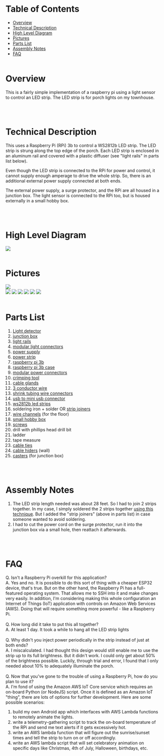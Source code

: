 # Table of Contents
  - [Overview](#overview)
  - [Technical Description](#technical-description)
  - [High Level Diagram](#high-level-diagram)
  - [Pictures](#pictures)
  - [Parts List](#parts-list)
  - [Assembly Notes](#assembly-notes)
  - [FAQ](#faq)
<br><br>
# Overview
This is a fairly simple implementation of a raspberry pi using a light sensor to control an LED strip. The LED strip is for porch lights 
on my townhouse.

<br><br>
# Technical Description
This uses a Raspberry Pi (RPi) 3b to control a WS2812b LED strip. The LED strip is strung along the top edge of the porch. Each LED strip
is enclosed in an aluminum rail and covered with a plastic diffuser (see "light rails" in parts list below). 

Even though the LED strip is connected to the RPi for power and control, it cannot supply enough amperage to drive the whole strip. So,
there is an additional external power supply connected at both ends. 

The external power supply, a surge protector, and the RPi are all housed in a junction box. The light sensor is connected to the RPi too,
but is housed externally in a small hobby box. 

<br><br>
# High Level Diagram
![](.README_images/high-level-diagram.png)
<br><br>
# Pictures
![](.README_images/junction_box.png)<br>
![](.README_images/doorstep-wire-hider-to-vert-hider.png)
![](.README_images/view-of-ws2812b-installed.png)
![](.README_images/end-connection.png)
![](.README_images/porch-nighttime.png)
![](.README_images/porch-nighttime-external-view.png)
![](.README_images/porch-nighttime-external-view-from-street.png)
<br><br>
# Parts List
1. [Light detector](https://a.co/d/iatWxzP)<br>
2. [junction box](https://www.amazon.com/dp/B07FFMW98K?_encoding=UTF8&psc=1&ref_=cm_sw_r_cp_ud_dp_Q53R1K17GV35AD7ETD8T)<br>
3. [light rails](https://www.amazon.com/dp/B07F923CXW?_encoding=UTF8&psc=1&ref_=cm_sw_r_cp_ud_dp_M3PXQB7NWN6M433SQ13D)<br>
4. [modular light connectors](https://www.amazon.com/dp/B01DC0KIT2?_encoding=UTF8&psc=1&ref_=cm_sw_r_cp_ud_dp_7FPAXEZCGPNJF75B87AH)<br>
5. [power supply](https://www.amazon.com/dp/B07TSKK4FR?_encoding=UTF8&psc=1&ref_=cm_sw_r_cp_ud_dp_C5H0VB2ZD7X5N9FWS5ZP)<br>
6. [power strip](https://www.amazon.com/dp/B0B38J2RCW?_encoding=UTF8&psc=1&ref_=cm_sw_r_cp_ud_dp_NGQSWW4XAKX024N8B75Q)<br>
7. [raspberry pi 3b](https://a.co/d/4W5xzi1)<br>
8. [raspberry pi 3b case](https://a.co/d/iEvAVKc)<br>
9. [modular power connectors](https://www.amazon.com/dp/B07RW6XVWZ?_encoding=UTF8&psc=1&ref_=cm_sw_r_cp_ud_dp_FFTEP0FKJS06ZBFZYE9B)<br>
10. [crimping tool](https://www.amazon.com/dp/B07GFLWKTT?_encoding=UTF8&psc=1&ref_=cm_sw_r_cp_ud_dp_CJ3GNW5Q23350F62M5Q7)<br>
11. [cable glands](https://a.co/d/7p3MsaF)<br>
12. [3 conductor wire](https://a.co/d/edxlVFO)<br>
13. [shrink tubing wire connectors](https://www.amazon.com/dp/B09FLZQQ95?_encoding=UTF8&psc=1&ref_=cm_sw_r_cp_ud_dp_VAFF6WAG78XBAE2WKR9X)<br>
14. [usb to mini usb connector](https://www.amazon.com/dp/B004GETLY2?_encoding=UTF8&psc=1&ref_=cm_sw_r_cp_ud_dp_S4YZF2V6R8KAVAPN4BF1)<br>
15. [ws2812b led strips](https://www.amazon.com/dp/B01CDTEID0?_encoding=UTF8&psc=1&ref_=cm_sw_r_cp_ud_dp_XNF847VSW59MR645S7A1)<br>
16. soldering iron + solder OR [strip joiners](https://www.amazon.com/dp/B09L117LB5?_encoding=UTF8&psc=1&ref_=cm_sw_r_cp_ud_dp_00Q135WVJKDME1CT3KP9)<br>
17. [wire channels](https://www.amazon.com/dp/B09M8M7NST?_encoding=UTF8&psc=1&ref_=cm_sw_r_cp_ud_dp_13G2RZVQ06KH456VK7W4) (for the floor)<br>
18. [small hobby box](https://www.amazon.com/dp/B07ZRBND1L?_encoding=UTF8&psc=1&ref_=cm_sw_r_cp_ud_dp_RJV7A9WXKJSVNYJR8R9G)<br>
19. [screws](https://www.amazon.com/dp/B09955X4K1?_encoding=UTF8&psc=1&ref_=cm_sw_r_cp_ud_dp_1616D3FTKE2ZM7T3154G)<br>
20. drill with phillips head drill bit <br>
21. ladder<br>
22. tape measure<br>
23. [cable ties](https://a.co/d/6m9v6Om)<br>
24. [cable hiders](https://a.co/d/gkcMCfV) (wall)
25. [casters](https://a.co/d/86DZQPY) (for junction box)

<br><br>
# Assembly Notes
1. The LED strip length needed was about 28 feet.  So I had to join 2 strips together. In my case, I simply soldered the 2 strips together
[using this technique](https://youtu.be/RFv19s15RuM).  But I added the "strip joiners" (above in parts list) in case someone wanted to avoid soldering.<br>
2. I had to cut the power cord on the surge protector, run it into the junction box via a small hole, then reattach it afterwards.<br>

<br><br>
# FAQ
Q. Isn't a Raspberry Pi overkill for this application?<br>
A. Yes and no.  It is possible to do this sort of thing with a cheaper ESP32 device, that's true.  But on the other hand, 
the Raspberry Pi has a full-featured operating system. That allows me to SSH into it and make changes very easily. In addition,
I'm considering making this whole configuration an Internet of Things (IoT) application with controls on Amazon Web Services (AWS).
Doing that will require something more powerful - like a Raspberry Pi. 
<br><br>
Q. How long did it take to put this all together?<br>
A. At least 1 day.  It took a while to hang all the LED strip lights 
<br><br>
Q. Why didn't you inject power periodically in the strip instead of just at both ends?<br>
A. I miscalculated.  I had thought this design would still enable me to use the strip up to its full brightness. But
it didn't work. I could only get about 50% of the brightness possible.  Luckily, through trial and error, I found that
I only needed about 10% to adequately illuminate the porch.
<br><br>
Q. Now that you've gone to the trouble of using a Raspberry Pi, how do you plan to use it?<br>
A. I'm fond of using the Amazon AWS IoT Core service which requires an on-board Python (or NodeJS) script. Once it is defined as an Amazon IoT "thing", there are lots of options for further development. Here are some possible scenarios:<br>
1. build my own Android app which interfaces with AWS Lambda functions to remotely animate the lights.<br>
2. write a telemetry-gathering script to track the on-board temperature of the RPi and send me text alerts if it gets excessively hot.<br>
3. write an AWS lambda function that will figure out the sunrise/sunset times and tell the strip to turn on or off accordingly.<br>
4. write an AWS lambda script that will set celebratory animation on specific days like Christmas, 4th of July, Halloween, birthdays, etc.<br>
<br><br>

